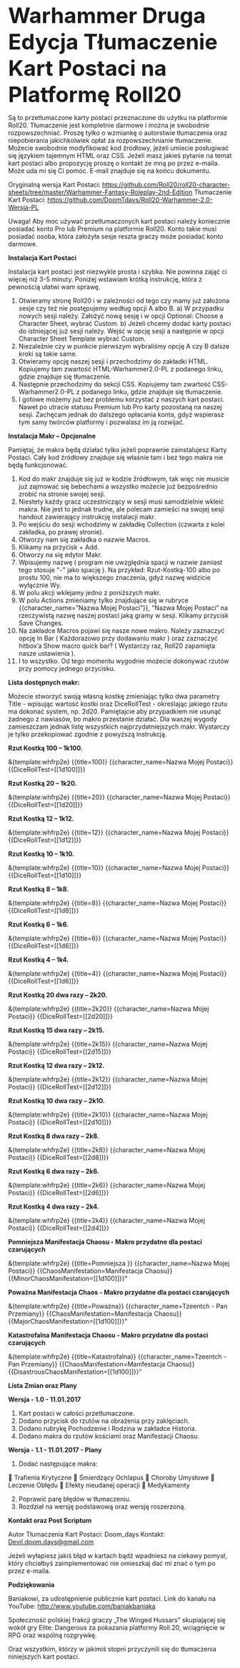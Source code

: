 <font size="18"><b>Warhammer Druga Edycja
Tłumaczenie Kart Postaci na Platformę Roll20</b></font>

Są to przetłumaczone karty postaci przeznaczone do użytku na platformie Roll20. Tłumaczenie jest kompletnie darmowe i można je swobodnie rozpowszechniać. Proszę tylko o wzmiankę o autorstwie tłumaczenia oraz niepobierania jakichkolwiek opłat za rozpowszechnianie tłumaczenie. Możecie swobodnie modyfikować kod źródłowy, jeżeli umiecie posługiwać się językiem tajemnym HTML oraz CSS. Jeżeli masz jakieś pytanie na temat kart postaci albo propozycję proszę o kontakt ze mną po przez e-maila. Może uda mi się Ci pomóc. E-mail znajduje się na końcu dokumentu.

Oryginalną wersja Kart Postaci: https://github.com/Roll20/roll20-character-sheets/tree/master/Warhammer-Fantasy-Roleplay-2nd-Edition
Tłumaczenie Kart Postaci: https://github.com/DoomTdays/Roll20-Warhammer-2.0-Wersja-PL

Uwaga! Aby moc używać przetłumaczonych kart postaci należy koniecznie posiadać konto Pro lub Premium na platformie Roll20. Konto takie musi posiadać osoba, która założyła sesje reszta graczy może posiadać konto darmowe. 

<b>Instalacja Kart Postaci</b>

Instalacja kart postaci jest niezwykle prosta i szybka. Nie powinna zająć ci więcej niż 3-5 minuty. Poniżej wstawiam krótką instrukcję, która z pewnością ułatwi wam sprawę.

1.	Otwieramy stronę Roll20 i w zależności od tego czy mamy już założona sesje czy też nie postępujemy według opcji A albo B.
a)	W przypadku nowych sesji należy. Założyć nową sesję i w opcji Optional: Choose a Character Sheet, wybrać Custom.
b)	Jeżeli chcemy dodać karty postaci do istniejącej już sesji należy. Wejść w opcję sesji a następnie w opcji Character Sheet Template wybrać Custom.
2.	Niezależnie czy w punkcie pierwszym wybraliśmy opcję A czy B  dalsze kroki są takie same.
3.	Otwieramy opcję naszej sesji i przechodzimy do zakładki HTML. Kopiujemy tam zwartość HTML-Warhammer2.0-PL z podanego linku, gdzie znajduje się tłumaczenie.
4.	Następnie przechodzimy do sekcji CSS. Kopiujemy tam zwartość CSS-Warhammer2.0-PL z podanego linku, gdzie znajduje się tłumaczenie.
5.	I gotowe możemy już bez problemu korzystać z naszych kart postaci. Nawet po utracie statusu Premium lub Pro karty pozostaną na naszej sesji. Zachęcam jednak do dalszego opłacania konta, gdyż wspierasz tym samy twórców platformy i pozwalasz im ją rozwijać.

<b>Instalacja Makr – Opcjonalne</b>

Pamiętaj, że makra będą działać tylko jeżeli poprawnie zainstalujesz Karty Postaci. Cały kod źródłowy znajduje się właśnie tam i bez tego makra nie będą funkcjonować.

1.	Kod do makr znajduje się już w kodzie źródłowym, tak więc nie musicie już zajmować się bebechami a wszystko możecie już bezpośrednio zrobić na stronie swojej sesji.
2.	Niestety każdy gracz uczestniczący w sesji musi samodzielnie wkleić makra. Nie jest to jednak trudne, ale polecam zamieści na swojej sesji handout zawierający instrukcję instalacji makr.
3.	Po wejściu do sesji wchodzimy w zakładkę Collection (czwarta z kolei zakładka, po prawej stronie).
4.	Otworzy nam się zakładka o nazwie Macros.
5.	Klikamy na przycisk + Add.
6.	Otworzy na się edytor Makr.
7.	Wpisujemy nazwę ( program nie uwzględnia spacji w nazwie zamiast tego stosuje  "-" jako spację ). Na przykład: Rzut-Kostką-100 albo po prostu 100, nie ma to większego znaczenia, gdyż nazwę widzicie wyłącznie Wy.
8.	W polu akcji wklejamy jedno z poniższych makr.
9.	W polu Actions zmieniamy tylko znajdujące się w rubryce {{character_name=”Nazwa Mojej Postaci”}}, ”Nazwa Mojej Postaci” na rzeczywistą nazwę naszej postaci jaką gramy w sesji. Klikamy przycisk Save Changes.
10.	Na zakładce Macros pojawi się nasze nowe makro. Należy zaznaczyć opcję In Bar  ( Każdorazowo przy dodawaniu makr ) oraz zaznaczyć hitbox’a Show macro quick bar?  ( Wystarczy raz, Roll20 zapamięta nasze ustawienia ).
11.	I to wszystko. Od tego momentu wygodnie możecie dokonywać rzutów przy pomocy jednego przycisku.

<b>Lista dostępnych makr:</b>

Możecie stworzyć swoją własną kostkę zmieniając tylko dwa parametry Title - wpisując wartość kostki oraz DiceRollTest - określając jakiego rzutu ma dokonać system, np. 2d20. Pamiętajcie aby przypadkiem nie usunąć żadnego z nawiasów, bo makro przestanie działać.
Dla waszej wygody zamieszczam jednak listę wszystkich najprzydatniejszych makr. Wystarczy je tylko przekopiować zgodnie z powyższą instrukcją.

<b>Rzut Kostką 100 – 1k100.</b>

&{template:whfrp2e} {{title=100}} {{character_name=Nazwa Mojej Postaci}} {{DiceRollTest=[[1d100]]}}

<b>Rzut Kostką 20 – 1k20.</b>

&{template:whfrp2e} {{title=20}} {{character_name=Nazwa Mojej Postaci}} {{DiceRollTest=[[1d20]]}}

<b>Rzut Kostką 12 – 1k12.</b>

&{template:whfrp2e} {{title=12}} {{character_name=Nazwa Mojej Postaci}} {{DiceRollTest=[[1d12]]}} 

<b>Rzut Kostką 10 – 1k10.</b>

&{template:whfrp2e} {{title=10}} {{character_name=Nazwa Mojej Postaci}} {{DiceRollTest=[[1d10]]}}

<b>Rzut Kostką 8 – 1k8.</b>

&{template:whfrp2e} {{title=8}} {{character_name=Nazwa Mojej Postaci}} {{DiceRollTest=[[1d8]]}}

<b>Rzut Kostką 6 – 1k6.</b>

&{template:whfrp2e} {{title=6}} {{character_name=Nazwa Mojej Postaci}} {{DiceRollTest=[[1d6]]}}

<b>Rzut Kostką 4 – 1k4.</b>

&{template:whfrp2e} {{title=4}} {{character_name=Nazwa Mojej Postaci}} {{DiceRollTest=[[1d6]]}}

<b>Rzut Kostką 20 dwa razy – 2k20.</b>

&{template:whfrp2e} {{title=2k20}} {{character_name=Nazwa Mojej Postaci}} {{DiceRollTest=[[2d20]]}}

<b>Rzut Kostką 15 dwa razy – 2k15.</b>

&{template:whfrp2e} {{title=2k15}} {{character_name=Nazwa Mojej Postaci}} {{DiceRollTest=[[2d15]]}}

<b>Rzut Kostką 12 dwa razy – 2k12.</b>

&{template:whfrp2e} {{title=2k12}} {{character_name=Nazwa Mojej Postaci}} {{DiceRollTest=[[2d12]]}}

<b>Rzut Kostką 10 dwa razy – 2k10.</b>

&{template:whfrp2e} {{title=2k10}} {{character_name=Nazwa Mojej Postaci}} {{DiceRollTest=[[2d10]]}}

<b>Rzut Kostką 8 dwa razy – 2k8.</b>

&{template:whfrp2e} {{title=2k8}} {{character_name=Nazwa Mojej Postaci}} {{DiceRollTest=[[2d8]]}}

<b>Rzut Kostką 6 dwa razy – 2k6.</b>

&{template:whfrp2e} {{title=2k6}} {{character_name=Nazwa Mojej Postaci}} {{DiceRollTest=[[2d6]]}}

<b>Rzut Kostką 4 dwa razy – 2k4.</b>

&{template:whfrp2e} {{title=2k4}} {{character_name=Nazwa Mojej Postaci}} {{DiceRollTest=[[2d4]]}}

<b>Pomniejsza Manifestacja Chaosu - Makro przydatne dla postaci czarujących</b>

&{template:whfrp2e} {{title=Pomniejsza }} {{character_name=Nazwa Mojej Postaci}} {{ChaosManifestation=Manifestacja Chaosu}} {{MinorChaosManifestation=[[1d100]]}}"

<b>Poważna Manifestacja Chaos - Makro przydatne dla postaci czarujących</b>

&{template:whfrp2e} {{title=Poważna}} {{character_name=Tzeentch - Pan Przemiany}} {{ChaosManifestation=Manifestacja Chaosu}} {{MajorChaosManifestation=[[1d100]]}}"

<b>Katastrofalna Manifestacja Chaosu - Makro przydatne dla postaci czarujących</b>

&{template:whfrp2e} {{title=Katastrofalna}} {{character_name=Tzeentch - Pan Przemiany}} {{ChaosManifestation=Manifestacja Chaosu}} {{DisastrousChaosManifestation=[[1d100]]}}"

<b>Lista Zmian oraz Plany</b>

<b>Wersja - 1.0 - 11.01.2017</b>

1.	Kart postaci w całości przetłumaczone.
2.	Dodano przycisk do rzutów na obrażenia przy zaklęciach. 
3.	Dodano rubrykę Pochodzenie i Rodzina w zakładce Historia.
4.	Dodano makra do rzutów kościami oraz Manifestacji Chaosu.

<b>Wersja - 1.1 - 11.01.2017 - Plany</b>

1.	Dodać następujące makra:

	Trafienia Krytyczne
	Śmierdzący Ochlapus
	Choroby Umysłowe
	Leczenie Obłędu
	Efekty nieudanej operacji
	Medykamenty

2.	Poprawić parę błędów w tłumaczeniu.
3. Rozdział na wersję podstawową oraz wersję roszerzoną.

<b>Kontakt oraz Post Scriptum</b>

Autor Tłumaczenia Kart Postaci: Doom_days
Kontakt: Devil.doom.days@gmail.com

Jeżeli wyłapiesz jakiś błąd w kartach bądź wpadniesz na ciekawy pomysł, który chciałbyś zaimplementować nie omieszkaj dać mi znać o tym po przez e-maila. 

<b>Podziękowania</b>

Baniakowi, za udostępnienie publicznie kart postaci. Link do kanału na YouTube: http://www.youtube.com/baniakbaniaka

Społeczność polskiej frakcji graczy „The Winged Hussars” skupiającej się wokół gry Elite: Dangerous za pokazania platformy Roll.20, wciągnięcie w RPG oraz wspólną rozgrywkę.

Oraz wszystkim, którzy w jakimiś stopni przyczynili się do tłumaczenia niniejszych kart postaci.

